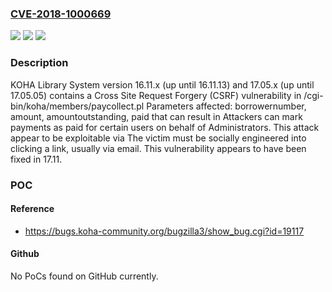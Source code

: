 ### [CVE-2018-1000669](https://cve.mitre.org/cgi-bin/cvename.cgi?name=CVE-2018-1000669)
![](https://img.shields.io/static/v1?label=Product&message=n%2Fa&color=blue)
![](https://img.shields.io/static/v1?label=Version&message=n%2Fa&color=blue)
![](https://img.shields.io/static/v1?label=Vulnerability&message=n%2Fa&color=brighgreen)

### Description

KOHA Library System version 16.11.x (up until 16.11.13) and 17.05.x (up until 17.05.05) contains a Cross Site Request Forgery (CSRF) vulnerability in /cgi-bin/koha/members/paycollect.pl Parameters affected: borrowernumber, amount, amountoutstanding, paid that can result in Attackers can mark payments as paid for certain users on behalf of Administrators. This attack appear to be exploitable via The victim must be socially engineered into clicking a link, usually via email. This vulnerability appears to have been fixed in 17.11.

### POC

#### Reference
- https://bugs.koha-community.org/bugzilla3/show_bug.cgi?id=19117

#### Github
No PoCs found on GitHub currently.

